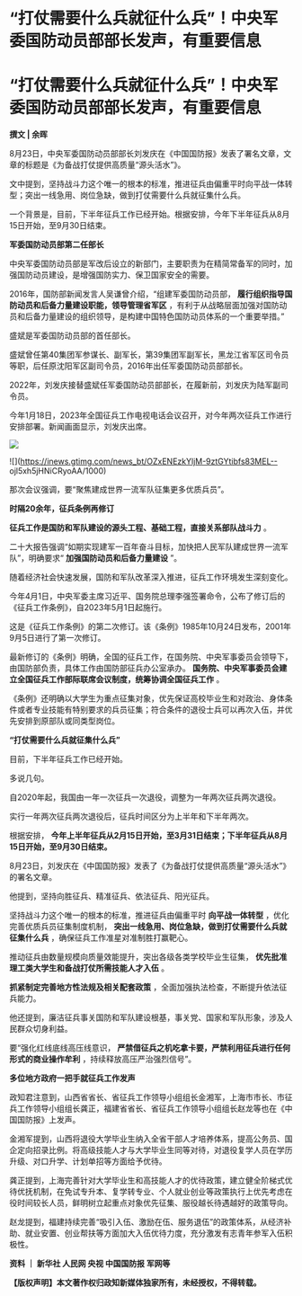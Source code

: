 # “打仗需要什么兵就征什么兵”！中央军委国防动员部部长发声，有重要信息

# “打仗需要什么兵就征什么兵”！中央军委国防动员部部长发声，有重要信息

**撰文 | 余晖**

8月23日，中央军委国防动员部部长刘发庆在《中国国防报》发表了署名文章，文章的标题是《为备战打仗提供高质量“源头活水”》。

文中提到，坚持战斗力这个唯一的根本的标准，推进征兵由偏重平时向平战一体转型；突出一线急用、岗位急缺，做到打仗需要什么兵就征集什么兵。

一个背景是，目前，下半年征兵工作已经开始。根据安排，今年下半年征兵从8月15日开始，至9月30日结束。

**军委国防动员部第二任部长**

中央军委国防动员部是军改后设立的新部门，主要职责为在精简常备军的同时，加强国防动员建设，是增强国防实力、保卫国家安全的需要。

2016年，国防部新闻发言人吴谦曾介绍，“组建军委国防动员部， **履行组织指导国防动员和后备力量建设职能，领导管理省军区**
，有利于从战略层面加强对国防动员和后备力量建设的组织领导，是构建中国特色国防动员体系的一个重要举措。”

盛斌是军委国防动员部的首任部长。

盛斌曾任第40集团军参谋长、副军长，第39集团军副军长，黑龙江省军区司令员等职，后任原沈阳军区副司令员，2016年出任军委国防动员部部长。

2022年，刘发庆接替盛斌任军委国防动员部部长，在履新前，刘发庆为陆军副司令员。

今年1月18日，2023年全国征兵工作电视电话会议召开，对今年两次征兵工作进行安排部署。新闻画面显示，刘发庆出席。

![](https://inews.gtimg.com/news_bt/O9qvQxyCv8QHJxVSsnAx9rQaYyuoGZd17x5XILLYB2HKsAA/1000)

![](https://inews.gtimg.com/news_bt/OZxENEzkYljM-9ztGYtibfs83MEL--
ojl5xh5jHNiCRyoAA/1000)

那次会议强调，要“聚焦建成世界一流军队征集更多优质兵员”。

**时隔20余年，征兵条例再修订**

**征兵工作是国防和军队建设的源头工程、基础工程，直接关系部队战斗力** 。

二十大报告强调“如期实现建军一百年奋斗目标，加快把人民军队建成世界一流军队”，明确要求“ **加强国防动员和后备力量建设** ”。

随着经济社会快速发展，国防和军队改革深入推进，征兵工作环境发生深刻变化。

今年4月1日，中央军委主席习近平、国务院总理李强签署命令，公布了修订后的《征兵工作条例》，自2023年5月1日起施行。

这是《征兵工作条例》的第二次修订。该《条例》1985年10月24日发布，2001年9月5日进行了第一次修订。

最新修订的《条例》明确，全国的征兵工作，在国务院、中央军事委员会领导下，由国防部负责，具体工作由国防部征兵办公室承办。
**国务院、中央军事委员会建立全国征兵工作部际联席会议制度，统筹协调全国征兵工作** 。

《条例》还明确以大学生为重点征集对象，优先保证高校毕业生和对政治、身体条件或者专业技能有特别要求的兵员征集；符合条件的退役士兵可以再次入伍，并优先安排到原部队或同类型岗位。

**“打仗需要什么兵就征集什么兵”**

目前，下半年征兵工作已经开始。

多说几句。

自2020年起，我国由一年一次征兵一次退役，调整为一年两次征兵两次退役。

实行一年两次征兵两次退役后，征兵时间区分为上半年和下半年两次。

根据安排， **今年上半年征兵从2月15日开始，至3月31日结束；下半年征兵从8月15日开始，至9月30日结束。**

8月23日，刘发庆在《中国国防报》发表了《为备战打仗提供高质量“源头活水”》的署名文章。

他提到，坚持向胜征兵、精准征兵、依法征兵、阳光征兵。

坚持战斗力这个唯一的根本的标准，推进征兵由偏重平时 **向平战一体转型** ，优化完善优质兵员征集制度机制，
**突出一线急用、岗位急缺，做到打仗需要什么兵就征集什么兵** ，确保征兵工作准星对准制胜打赢靶心。

推动征兵由数量规模向质量效能提升，突出各级各类学校毕业生征集， **优先批准理工类大学生和备战打仗所需技能人才入伍** 。

**抓紧制定完善地方性法规及相关配套政策** ，全面加强执法检查，不断提升依法征兵能力。

他还提到，廉洁征兵事关国防和军队建设根基，事关党、国家和军队形象，涉及人民群众切身利益。

要“强化红线底线高压线意识， **严禁借征兵之机吃拿卡要，严禁利用征兵进行任何形式的商业操作牟利** ，持续释放高压严治强烈信号”。

**多位地方政府一把手就征兵工作发声**

政知君注意到，山西省省长、省征兵工作领导小组组长金湘军，上海市市长、市征兵工作领导小组组长龚正，福建省省长、省征兵工作领导小组组长赵龙等也在《中国国防报》上发声。

金湘军提到，山西将退役大学毕业生纳入全省干部人才培养体系，提高公务员、国企定向招录比例。将高级技能人才与大学毕业生同等对待，对退役复学人员在学历升级、对口升学、计划单招等方面给予优待。

龚正提到，上海完善针对大学毕业生和高技能人才的优待政策，建立健全阶梯式优待优抚机制，在免试专升本、复学转专业、个人就业创业等政策执行上优先考虑在役时间较长人员，鲜明树立起重点对象优先征集、服役越长待遇越好的政策导向。

赵龙提到，福建持续完善“吸引入伍、激励在伍、服务退伍”的政策体系，从经济补助、就业安置、创业帮扶等方面加大入伍优待力度，充分激发有志青年参军入伍积极性。

**资料 ｜ 新华社 人民网 央视 中国国防报 军网等**

**【版权声明】本文著作权归政知新媒体独家所有，未经授权，不得转载。**

